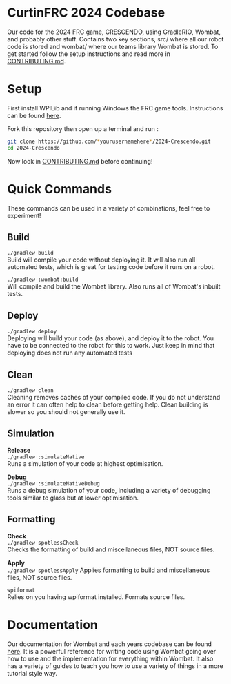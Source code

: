 CurtinFRC 2024 Codebase
===
Our code for the 2024 FRC game, CRESCENDO, using GradleRIO, Wombat, and probably other stuff. Contains two key sections, src/ where all our robot code is stored and wombat/ where our teams library Wombat is stored. To get started follow the setup instructions and read more in [CONTRIBUTING.md](./CONTRIBUTING.md).

Setup
===
First install WPILib and if running Windows the FRC game tools. Instructions can be found [here](https://docs.wpilib.org/en/stable/docs/zero-to-robot/step-2/index.html).

Fork this repository then open up a terminal and run :
```bash
git clone https://github.com/*yourusernamehere*/2024-Crescendo.git
cd 2024-Crescendo
```
Now look in [CONTRIBUTING.md](./CONTRIBUTING.md) before continuing!

Quick Commands
===
These commands can be used in a variety of combinations, feel free to experiment!

Build
---
`./gradlew build`
<br>
Build will compile your code without deploying it. It will also run all automated tests, which is great for testing code before it runs on a robot.

`./gradlew :wombat:build`
<br>
Will compile and build the Wombat library. Also runs all of Wombat's inbuilt tests.

Deploy
---
`./gradlew deploy`
<br>
Deploying will build your code (as above), and deploy it to the robot. You have to be connected to the robot for this to work. Just keep in mind that deploying does not run any automated tests

Clean
---
`./gradlew clean`
<br>
Cleaning removes caches of your compiled code. If you do not understand an error it can often help to clean before getting help. Clean building is slower so you should not generally use it.

Simulation
---
**Release**
<br>
`./gradlew :simulateNative`
<br>
Runs a simulation of your code at highest optimisation.

**Debug**
<br>
`./gradlew :simulateNativeDebug`
<br>
Runs a debug simulation of your code, including a variety of debugging tools similar to glass but at lower optimisation.

Formatting
---
**Check**
<br>
`./gradlew spotlessCheck`
<br>
Checks the formatting of build and miscellaneous files, NOT source files.

**Apply**
<br>
`./gradlew spotlessApply`
Applies formatting to build and miscellaneous files, NOT source files.

`wpiformat`
<br>
Relies on you having wpiformat installed. Formats source files.

Documentation
=============
Our documentation for Wombat and each years codebase can be found [here](https://4788-docs.vercel.app/). It is a powerful reference for writing code using Wombat going over how to use and the implementation for everything within Wombat. It also has a variety of guides to teach you how to use a variety of things in a more tutorial style way.
